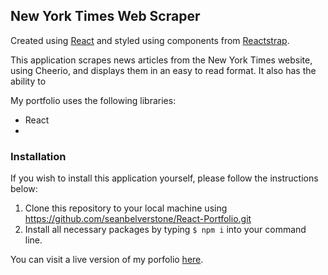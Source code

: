 ## New York Times Web Scraper

Created using [React](https://reactjs.org/) and styled using components from [Reactstrap](https://reactstrap.github.io/).

This application scrapes news articles from the New York Times website, using Cheerio, and displays them in an easy to read format. It also has the ability to 

My portfolio uses the following libraries:

- React
- 

### Installation
If you wish to install this application yourself, please follow the instructions below:

1. Clone this repository to your local machine using https://github.com/seanbelverstone/React-Portfolio.git
2. Install all necessary packages by typing `$ npm i` into your command line.


You can visit a live version of my porfolio [here](http://www.seanbelverstone.com/).